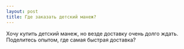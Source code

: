 ```yaml
---
layout: post 
title: Где заказать детский манеж? 
--- 
```

Хочу купить детский манеж, но везде доставку очень долго ждать. Поделитесь опытом, где самая быстрая доставка?